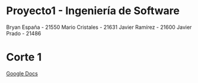 # Proyecto1 - Ingeniería de Software

Bryan España - 21550
Mario Cristales - 21631
Javier Ramírez - 21600
Javier Prado - 21486

# Corte 1
[Google Docs](https://docs.google.com/document/d/1pWJI2OJiL2VSOHmhs1_sB77wNgDZTlLSawtK33F5k8c/edit?usp=sharing)
